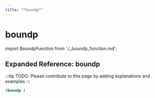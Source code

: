 ```yaml
---
title: "*boundp*"
---
```


# boundp

import BoundpFunction from './_boundp_function.md';

<BoundpFunction />

## Expanded Reference: boundp

:::tip
TODO: Please contribute to this page by adding explanations and examples
:::

```lisp
(boundp )
```
